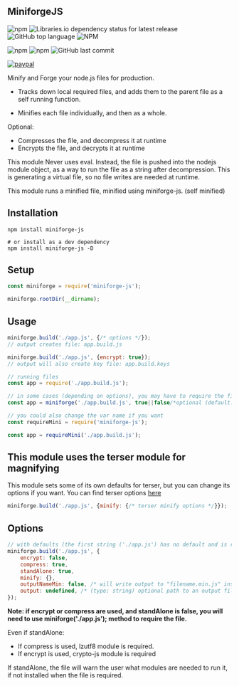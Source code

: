 ## MiniforgeJS

![npm](https://img.shields.io/npm/v/miniforge-js)
![Libraries.io dependency status for latest release](https://img.shields.io/librariesio/release/npm/miniforge-js)
![GitHub top language](https://img.shields.io/github/languages/top/aspiesoft/miniforge-js)
![NPM](https://img.shields.io/npm/l/miniforge-js)

![npm](https://img.shields.io/npm/dw/miniforge-js)
![npm](https://img.shields.io/npm/dm/miniforge-js)
![GitHub last commit](https://img.shields.io/github/last-commit/aspiesoft/miniforge-js)

[![paypal](https://img.shields.io/badge/buy%20me%20a%20coffee-paypal-blue)](http://buymeacoffee.aspiesoft.com/)

Minify and Forge your node.js files for production.

 - Tracks down local required files, and adds them to the parent file as a self running function.

 - Minifies each file individually, and then as a whole.

Optional:
 - Compresses the file, and decompress it at runtime
 - Encrypts the file, and decrypts it at runtime

This module Never uses eval.
Instead, the file is pushed into the nodejs module object, as a way to run the file as a string after decompression.
This is generating a virtual file, so no file writes are needed at runtime.

This module runs a minified file, minified using miniforge-js. (self minified)

## Installation

```shell script
npm install miniforge-js

# or install as a dev dependency
npm install miniforge-js -D
```

## Setup

```js
const miniforge = require('miniforge-js');

miniforge.rootDir(__dirname);
```

## Usage

```js
miniforge.build('./app.js', {/* options */});
// output creates file: app.build.js

miniforge.build('./app.js', {encrypt: true});
// output will also create key file: app.build.keys

// running files
const app = require('./app.build.js');

// in some cases (depending on options), you may have to require the file with this module
const app = miniforge('./app.build.js', true||false/*optional (default: false) (if true, will avoid throwing errors on fail*/);

// you could also change the var name if you want
const requireMini = require('miniforge-js');

const app = requireMini('./app.build.js');
```

## This module uses the terser module for magnifying

This module sets some of its own defaults for terser, but you can change its options if you want.
You can find terser options [here](https://www.npmjs.com/package/terser#api-reference)

```js
miniforge.build('./app.js', {minify: {/* terser minify options */}});
```

## Options

```js
// with defaults (the first string ('./app.js') has no default and is required)
miniforge.build('./app.js', {
    encrypt: false,
    compress: true,
    standAlone: true,
    minify: {},
    outputNameMin: false, /* will write output to "filename.min.js" instead of "filename.build.js" (will also use min.keys instead of build.keys) */
    output: undefined, /* (type: string) optional path to an output file to use instead of the default path */
});
```

**Note: if encrypt or compress are used, and standAlone is false, you will need to use miniforge('./app.js'); method to require the file.**

Even if standAlone:
 - If compress is used, lzutf8 module is required.
 - If encrypt is used, crypto-js module is required

If standAlone, the file will warn the user what modules are needed to run it, if not installed when the file is required.
